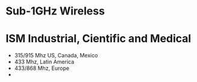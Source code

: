 # Sub-1GHz Wireless

# ISM Industrial, Cientific and Medical

- 315/915 Mhz US, Canada, Mexico
- 433 Mhz, Latin America
- 433/868 Mhz, Europe
- 